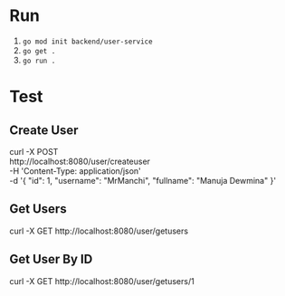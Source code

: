 # Run

1. `go mod init backend/user-service`
2. `go get .`
3. `go run .`

# Test

## Create User

curl -X POST \
  http://localhost:8080/user/createuser \
  -H 'Content-Type: application/json' \
  -d '{
    "id": 1,
    "username": "MrManchi",
    "fullname": "Manuja Dewmina"
  }'

## Get Users

curl -X GET http://localhost:8080/user/getusers

## Get User By ID

curl -X GET http://localhost:8080/user/getusers/1